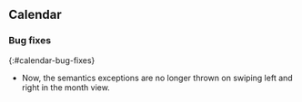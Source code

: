 ## Calendar

### Bug fixes
{:#calendar-bug-fixes}

* Now, the semantics exceptions are no longer thrown on swiping left and right in the month view.
